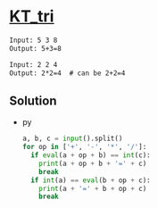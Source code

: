 # [KT_tri](https://open.kattis.com/problems/tri)



```txt
Input: 5 3 8
Output: 5+3=8

Input: 2 2 4
Output: 2*2=4  # can be 2+2=4
```

## Solution

* py

  ```py
  a, b, c = input().split()
  for op in ['+', '-', '*', '/']:
    if eval(a + op + b) == int(c):
      print(a + op + b + '=' + c)
      break
    if int(a) == eval(b + op + c):
      print(a + '=' + b + op + c)
      break
  ```
